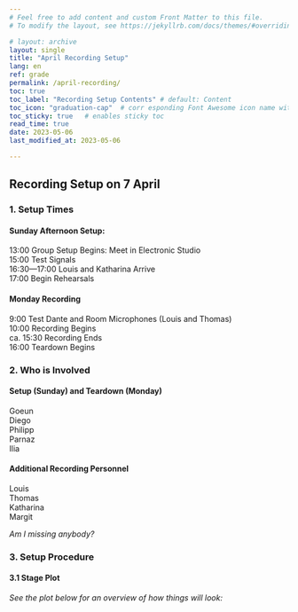 ```yaml
---
# Feel free to add content and custom Front Matter to this file.
# To modify the layout, see https://jekyllrb.com/docs/themes/#overriding-theme-defaults

# layout: archive   
layout: single   
title: "April Recording Setup"   
lang: en   
ref: grade  
permalink: /april-recording/   
toc: true  
toc_label: "Recording Setup Contents" # default: Content
toc_icon: "graduation-cap"  # corr esponding Font Awesome icon name without the "fa" prefix
toc_sticky: true   # enables sticky toc  
read_time: true  
date: 2023-05-06    
last_modified_at: 2023-05-06  

---
```


## Recording Setup on 7 April     

### 1. Setup Times          

#### Sunday Afternoon Setup:   
13:00 Group Setup Begins: Meet in Electronic Studio   
15:00 Test Signals  
16:30—17:00 Louis and Katharina Arrive   
17:00 Begin Rehearsals  

#### Monday Recording   
9:00 Test Dante and Room Microphones (Louis and Thomas)  
10:00 Recording Begins   
ca. 15:30 Recording Ends  
16:00 Teardown Begins  

### 2. Who is Involved   

#### Setup (Sunday) and Teardown (Monday)   
Goeun   
Diego   
Philipp  
Parnaz   
Ilia   

#### Additional Recording Personnel      
Louis  
Thomas   
Katharina   
Margit   

_Am I missing anybody?_   

<!-- <img src="/MHL-Physical-Modeling/assets/images/vonnegut.patch.v01.png" alt="Vonnegut-patch">    -->

### 3. Setup Procedure      

#### 3.1 Stage Plot   

_See the plot below for an overview of how things will look:_   


